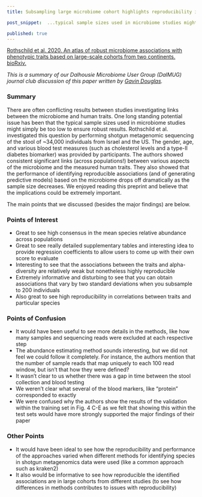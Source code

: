 ```yaml
---
title: Subsampling large microbiome cohort highlights reproducibility issues with smaller cohorts

post_snippet:  ...typical sample sizes used in microbiome studies might simply be too low to ensure robust results. Rothschild et al. investigated this question by performing shotgun metagenomics sequencing of the stool of ~34,000 individuals...

published: true
---
```


[Rothschild et al. 2020. An atlas of robust microbiome associations with phenotypic traits based on large-scale cohorts from two continents. bioRxiv.](https://www.biorxiv.org/content/10.1101/2020.05.28.122325v1)

_This is a summary of our Dalhousie Microbiome User Group (DalMUG) journal club discussion of this paper written by [Gavin Douglas](www.gavindouglas.ca)._

### Summary
There are often conflicting results between studies investigating links between the microbiome and human traits. One long standing potential issue has been that the typical sample sizes used in microbiome studies might simply be too low to ensure robust results. Rothschild et al. investigated this question by performing shotgun metagenomic sequencing of the stool of ~34,000 individuals from Israel and the US. The gender, age, and various blood test measures (such as cholesterol levels and a type-II diabetes biomarker) was provided by participants. The authors showed consistent significant links (across populations!) between various aspects of the microbiome and the measured human traits. They also showed that the performance of identifying reproducible associations (and of generating predictive models) based on the microbiome drops off dramatically as the sample size decreases. We enjoyed reading this preprint and believe that the implications could be extremely important.

The main points that we discussed (besides the major findings) are below.

### Points of Interest
* Great to see high consensus in the mean species relative abundance across populations
* Great to see really detailed supplementary tables and interesting idea to provide regression coefficients to allow users to come up with their own score to evaluate
* Interesting to see that the associations between the traits and alpha-diversity are relatively weak but nonetheless highly reproducible
* Extremely informative and disturbing to see that you can obtain associations that vary by two standard deviations when you subsample to 200 individuals
* Also great to see high reproducibility in correlations between traits and particular species

### Points of Confusion
* It would have been useful to see more details in the methods, like how many samples and sequencing reads were excluded at each respective step
* The abundance estimating method sounds interesting, but we did not feel we could follow it completely. For instance, the authors mention that the number of sample reads that map uniquely to each 100 read window, but isn’t that how they were defined?
* It wasn’t clear to us whether there was a gap in time between the stool collection and blood testing
* We weren’t clear what several of the blood markers, like “protein” corresponded to exactly
* We were confused why the authors show the results of the validation within the training set in Fig. 4 C-E as we felt that showing this within the test sets would have more strongly supported the major findings of their paper

### Other Points
* It would have been ideal to see how the reproducibility and performance of the approaches varied when different methods for identifying species in shotgun metagenomics data were used (like a common approach such as kraken2)
* It also would be informative to see how reproducible the identified associations are in large cohorts from different studies (to see how differences in methods contributes to issues with reproducibility)
